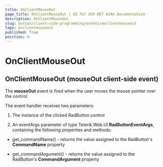 ```yaml
---
title: OnClientMouseOut
page_title: OnClientMouseOut | UI for ASP.NET AJAX Documentation
description: OnClientMouseOut
slug: button/client-side-programming/events/onclientmouseout
tags: onclientmouseout
published: True
position: 6
---
```


# OnClientMouseOut



## OnClientMouseOut (mouseOut client-side event)

The __mouseOut__ event is fired when the user moves the mouse pointer over the control.

The event handler receives two parameters:

1. The instance of the clicked RadButton control

1. An eventArgs parameter of type Telerik.Web.UI.__RadButtonEventArgs__, containing the following properties and methods:

* get_commandName() - returns the value assigned to the RadButton's __CommandName__ property

* get_commandArgument() - returns the value assigned to the RadButton's __CommandArgument__ property
